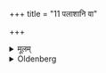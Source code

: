 +++
title = "11 पलाशानि वा"

+++

<details><summary>मूलम्</summary>

पलाशानि वा ११
</details>

<details><summary>Oldenberg</summary>

11. Or leaves (of such plants or trees);
</details>
